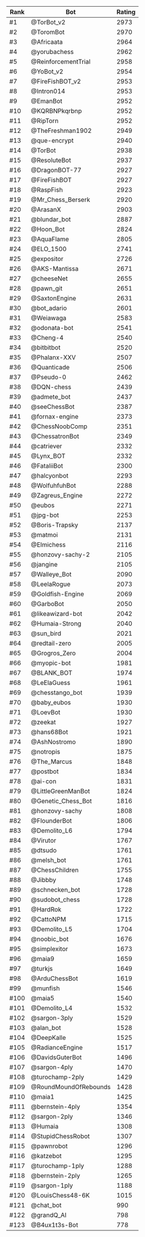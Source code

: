 Rank|Bot|Rating
---|---|---
#1|@TorBot_v2|2973
#2|@ToromBot|2970
#3|@Africaata|2964
#4|@yorubachess|2962
#5|@ReinforcementTrial|2958
#6|@YoBot_v2|2954
#7|@FireFishBOT_v2|2953
#8|@Intron014|2953
#9|@EmanBot|2952
#10|@KQRBNPkqrbnp|2952
#11|@RipTorn|2952
#12|@TheFreshman1902|2949
#13|@que-encrypt|2940
#14|@TorBot|2938
#15|@ResoluteBot|2937
#16|@DragonBOT-77|2927
#17|@FireFishBOT|2927
#18|@RaspFish|2923
#19|@Mr_Chess_Berserk|2920
#20|@ArasanX|2903
#21|@blundar_bot|2887
#22|@Hoon_Bot|2824
#23|@AquaFlame|2805
#24|@ELO_1500|2741
#25|@expositor|2726
#26|@AKS-Mantissa|2671
#27|@cheeseNet|2655
#28|@pawn_git|2651
#29|@SaxtonEngine|2631
#30|@bot_adario|2601
#31|@Weiawaga|2583
#32|@odonata-bot|2541
#33|@Cheng-4|2540
#34|@bitbitbot|2520
#35|@Phalanx-XXV|2507
#36|@Quanticade|2506
#37|@Pseudo-0|2462
#38|@DQN-chess|2439
#39|@admete_bot|2437
#40|@seeChessBot|2387
#41|@fornax-engine|2373
#42|@ChessNoobComp|2351
#43|@ChessatronBot|2349
#44|@catriever|2332
#45|@Lynx_BOT|2332
#46|@FataliiBot|2300
#47|@halcyonbot|2293
#48|@WolfuhfuhBot|2288
#49|@Zagreus_Engine|2272
#50|@eubos|2271
#51|@jpg-bot|2253
#52|@Boris-Trapsky|2137
#53|@matmoi|2131
#54|@Elmichess|2116
#55|@honzovy-sachy-2|2105
#56|@jangine|2105
#57|@Walleye_Bot|2090
#58|@LeelaRogue|2073
#59|@Goldfish-Engine|2069
#60|@GarboBot|2050
#61|@likeawizard-bot|2042
#62|@Humaia-Strong|2040
#63|@sun_bird|2021
#64|@redtail-zero|2005
#65|@Grogros_Zero|2004
#66|@myopic-bot|1981
#67|@BLANK_BOT|1974
#68|@LeElaGuess|1961
#69|@chesstango_bot|1939
#70|@baby_eubos|1930
#71|@LoevBot|1930
#72|@zeekat|1927
#73|@hans68Bot|1921
#74|@AshNostromo|1890
#75|@notropis|1875
#76|@The_Marcus|1848
#77|@postbot|1834
#78|@ai-con|1831
#79|@LittleGreenManBot|1824
#80|@Genetic_Chess_Bot|1816
#81|@honzovy-sachy|1808
#82|@FlounderBot|1806
#83|@Demolito_L6|1794
#84|@Virutor|1767
#85|@dtsudo|1761
#86|@melsh_bot|1761
#87|@ChessChildren|1755
#88|@Jibbby|1748
#89|@schnecken_bot|1728
#90|@sudobot_chess|1728
#91|@HardRok|1722
#92|@CattoNPM|1715
#93|@Demolito_L5|1704
#94|@noobic_bot|1676
#95|@simplexitor|1673
#96|@maia9|1659
#97|@turkjs|1649
#98|@ArduChessBot|1619
#99|@munfish|1546
#100|@maia5|1540
#101|@Demolito_L4|1532
#102|@sargon-3ply|1529
#103|@alan_bot|1528
#104|@DeepKalle|1525
#105|@RadianceEngine|1517
#106|@DavidsGuterBot|1496
#107|@sargon-4ply|1470
#108|@turochamp-2ply|1429
#109|@RoundMoundOfRebounds|1428
#110|@maia1|1425
#111|@bernstein-4ply|1354
#112|@sargon-2ply|1346
#113|@Humaia|1308
#114|@StupidChessRobot|1307
#115|@pawnrobot|1296
#116|@katzebot|1295
#117|@turochamp-1ply|1288
#118|@bernstein-2ply|1265
#119|@sargon-1ply|1188
#120|@LouisChess48-6K|1015
#121|@chat_bot|990
#122|@grandQ_AI|798
#123|@B4ux1t3s-Bot|778
